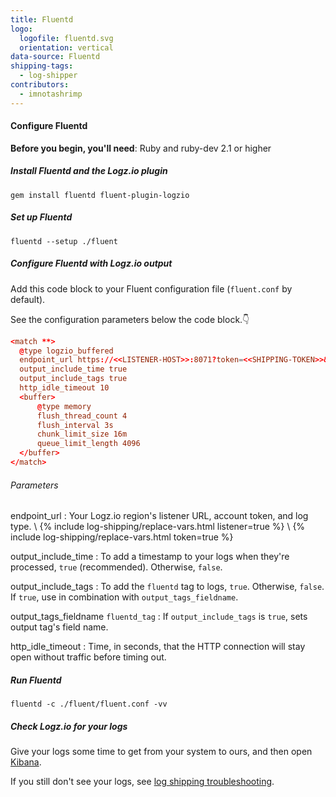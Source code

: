 ```yaml
---
title: Fluentd
logo:
  logofile: fluentd.svg
  orientation: vertical
data-source: Fluentd
shipping-tags:
  - log-shipper
contributors:
  - imnotashrimp
---
```


#### Configure Fluentd

**Before you begin, you'll need**:
Ruby and ruby-dev 2.1 or higher

<div class="tasklist">

##### Install Fluentd and the Logz.io plugin

```shell
gem install fluentd fluent-plugin-logzio
```

##### Set up Fluentd

```shell
fluentd --setup ./fluent
```

##### Configure Fluentd with Logz.io output

Add this code block to your Fluent configuration file (`fluent.conf` by default).

See the configuration parameters below the code block.👇

```conf
<match **>
  @type logzio_buffered
  endpoint_url https://<<LISTENER-HOST>>:8071?token=<<SHIPPING-TOKEN>>&type=my_type
  output_include_time true
  output_include_tags true
  http_idle_timeout 10
  <buffer>
      @type memory
      flush_thread_count 4
      flush_interval 3s
      chunk_limit_size 16m
      queue_limit_length 4096
  </buffer>
</match>
```

###### Parameters

endpoint_url
: Your Logz.io region's listener URL, account token, and log type. \\
  {% include log-shipping/replace-vars.html listener=true %} \\
  {% include log-shipping/replace-vars.html token=true %}

output_include_time
: To add a timestamp to your logs when they're processed, `true` (recommended).
  Otherwise, `false`.

output_include_tags
: To add the `fluentd` tag to logs, `true`.
  Otherwise, `false`.
  If `true`, use in combination with `output_tags_fieldname`.

output_tags_fieldname <span class="default-param">`fluentd_tag`</span>
: If `output_include_tags` is `true`, sets output tag's field name.

http_idle_timeout
: Time, in seconds, that the HTTP connection will stay open without traffic before timing out.


##### Run Fluentd

```shell
fluentd -c ./fluent/fluent.conf -vv
```

##### Check Logz.io for your logs

Give your logs some time to get from your system to ours, and then open [Kibana](https://app.logz.io/#/dashboard/kibana).

If you still don't see your logs, see [log shipping troubleshooting]({{site.baseurl}}/user-guide/log-shipping/log-shipping-troubleshooting.html).

</div>
